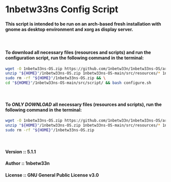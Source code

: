 # 1nbetw33ns Config Script
#### This script is intended to be run on an arch-based fresh installation with gnome as desktop environment and xorg as display server.
<br>

#### To download all necessary files (resources and scripts) and run the configuration script, run the following command in the terminal:
```sh
wget -O 1nbetw33ns-OS.zip https://github.com/1nbetw33n/1nbetw33ns-OS/archive/refs/heads/just_graphical.zip && \
unzip "${HOME}"/1nbetw33ns-OS.zip 1nbetw33ns-OS-main/src/resources/* 1nbetw33ns-OS-main/src/script/modules/* 1nbetw33ns-OS-main/src/script/configure.sh && \
sudo rm -rf "${HOME}"/1nbetw33ns-OS.zip && \
cd "${HOME}"/1nbetw33ns-OS-main/src/script/ && bash configure.sh
```

<br>

#### To _ONLY DOWNLOAD_ all necessary files (resources and scripts), run the following command in the terminal:
```sh
wget -O 1nbetw33ns-OS.zip https://github.com/1nbetw33n/1nbetw33ns-OS/archive/refs/heads/just_graphical.zip && \
unzip "${HOME}"/1nbetw33ns-OS.zip 1nbetw33ns-OS-main/src/resources/* 1nbetw33ns-OS-main/src/script/* && \
sudo rm -rf "${HOME}"/1nbetw33ns-OS.zip
```

<br>

#### Version ::  5.1.1
#### Author ::   1nbetw33n
#### License ::  GNU General Public License v3.0